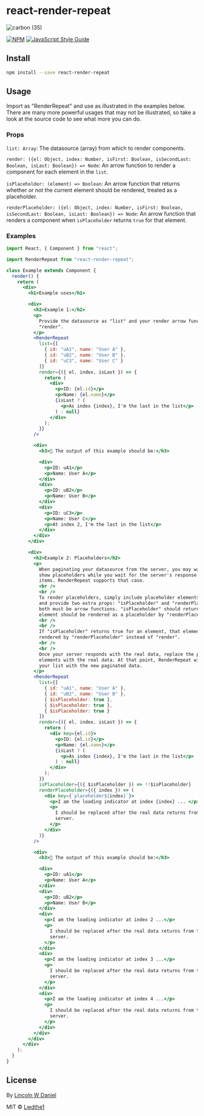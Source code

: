 # react-render-repeat

![carbon (35)](https://user-images.githubusercontent.com/5778798/73617125-a5d33400-45e9-11ea-8e98-fb65bc3b6355.png)

[![NPM](https://img.shields.io/npm/v/react-render-repeat.svg)](https://www.npmjs.com/package/react-render-repeat) [![JavaScript Style Guide](https://img.shields.io/badge/code_style-standard-brightgreen.svg)](https://standardjs.com)

## Install

```bash
npm install --save react-render-repeat
```

## Usage

Import as "RenderRepeat" and use as illustrated in the examples below. There are many more powerful usages that may not be illustrated, so take a look at the source code to see what more you can do.

### Props

`list: Array`: The datasource (array) from which to render components.

`render: ({el: Object, index: Number, isFirst: Boolean, isSecondLast: Boolean, isLast: Boolean}) => Node`: An arrow function to render a component for each element in the `list`.

`isPlaceholder: (element) => Boolean`: An arrow function that returns whether or not the current element should be rendered, treated as a placeholder.

`renderPlaceholder: ({el: Object, index: Number, isFirst: Boolean, isSecondLast: Boolean, isLast: Boolean}) => Node`: An arrow function that renders a component when `isPlaceholder` returns `true` for that element.

### Examples

```jsx
import React, { Component } from "react";

import RenderRepeat from "react-render-repeat";

class Example extends Component {
  render() {
    return (
      <div>
        <h1>Example uses</h1>

        <div>
          <h2>Example 1:</h2>
          <p>
            Provide the datasource as "list" and your render arrow function as
            "render".
          </p>
          <RenderRepeat
            list={[
              { id: "uA1", name: "User A" },
              { id: "uB2", name: "User B" },
              { id: "uC3", name: "User C" }
            ]}
            render={({ el, index, isLast }) => {
              return (
                <div>
                  <p>ID: {el.id}</p>
                  <p>Name: {el.name}</p>
                  {isLast ? (
                    <p>As index {index}, I'm the last in the list</p>
                  ) : null}
                </div>
              );
            }}
          />

          <div>
            <h3>🌴 The output of this example should be:</h3>

            <div>
              <p>ID: uA1</p>
              <p>Name: User A</p>
            </div>
            <div>
              <p>ID: uB2</p>
              <p>Name: User B</p>
            </div>
            <div>
              <p>ID: uC3</p>
              <p>Name: User C</p>
              <p>At index 2, I'm the last in the list</p>
            </div>
          </div>
        </div>

        <div>
          <h2>Example 2: Placeholders</h2>
          <p>
            When paginating your datasource from the server, you may want to
            show placeholders while you wait for the server's response of more
            items. RenderRepeat supports that case.
            <br />
            <br />
            To render placeholders, simply include placeholder elements in your datasource
            and provide two extra props: "isPlaceholder" and "renderPlaceholder";
            both must be arrow functions. "isPlaceholder" should return true if an
            element should be rendered as a placeholder by "renderPlaceholder".
            <br />
            <br />
            If "isPlaceholder" returns true for an element, that element will be
            rendered by "renderPlaceholder" instead of "render".
            <br />
            <br />
            Once your server responds with the real data, replace the placeholder
            elements with the real data. At that point, RenderRepeat will rerender
            your list with the new paginated data.
          </p>
          <RenderRepeat
            list={[
              { id: "uA1", name: "User A" },
              { id: "uB2", name: "User B" },
              { $isPlaceholder: true },
              { $isPlaceholder: true },
              { $isPlaceholder: true }
            ]}
            render={({ el, index, isLast }) => {
              return (
                <div key={el.id}>
                  <p>ID: {el.id}</p>
                  <p>Name: {el.name}</p>
                  {isLast ? (
                    <p>As index {index}, I'm the last in the list</p>
                  ) : null}
                </div>
              );
            }}
            isPlaceholder={({ $isPlaceholder }) => !!$isPlaceholder}
            renderPlaceholder={({ index }) => (
              <div key={`placeholder${index}`}>
                <p>I am the loading indicator at index {index} ... </p>
                <p>
                  I should be replaced after the real data returns from the
                  server.
                </p>
              </div>
            )}
          />

          <div>
            <h3>🌴 The output of this example should be:</h3>

            <div>
              <p>ID: uA1</p>
              <p>Name: User A</p>
            </div>
            <div>
              <p>ID: uB2</p>
              <p>Name: User B</p>
            </div>
            <div>
              <p>I am the loading indicator at index 2 ...</p>
              <p>
                I should be replaced after the real data returns from the
                server.
              </p>
            </div>
            <div>
              <p>I am the loading indicator at index 3 ...</p>
              <p>
                I should be replaced after the real data returns from the
                server.
              </p>
            </div>
            <div>
              <p>I am the loading indicator at index 4 ...</p>
              <p>
                I should be replaced after the real data returns from the
                server.
              </p>
            </div>
          </div>
        </div>
      </div>
    );
  }
}
```

## License

By [Lincoln W Daniel](https://lincolnwdaniel.com)

MIT © [Lwdthe1](https://github.com/Lwdthe1)
